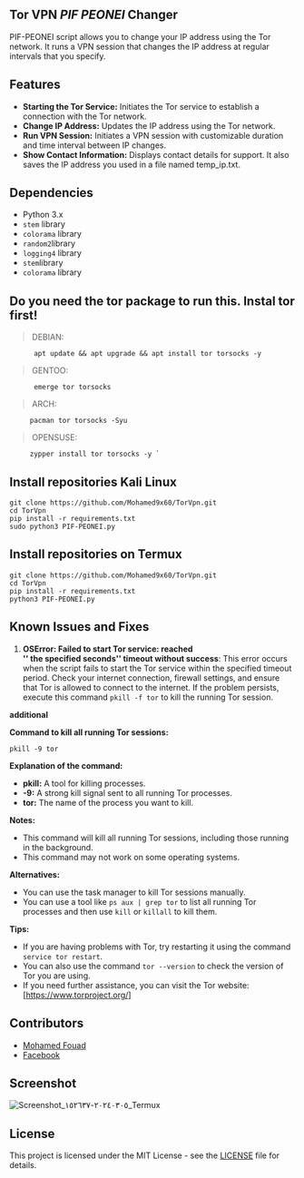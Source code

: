 ## Tor VPN  *PIF PEONEI* Changer

PIF-PEONEI script allows you to change your IP address using the Tor network. It runs a VPN session that changes the IP address at regular intervals that you specify.

## Features 
- **Starting the Tor Service:** Initiates the Tor service to establish a connection with the Tor network.
- **Change IP Address:** Updates the IP address using the Tor network.
- **Run VPN Session:** Initiates a VPN session with customizable duration and time interval between IP changes.
- **Show Contact Information:** Displays contact details for support. It also saves the IP address you used in a file named temp_ip.txt.

## Dependencies

- Python 3.x
- `stem` library
- `colorama` library                            
- `random2`library
- `logging4` library
- `stem`library
- `colorama` library

## Do you need the tor package to run this. Instal tor first!
> DEBIAN:
              
          apt update && apt upgrade && apt install tor torsocks -y
> GENTOO: 
       
          emerge tor torsocks

> ARCH: 
          
         pacman tor torsocks -Syu

> OPENSUSE: 
          
   
         zypper install tor torsocks -y `

## Install repositories Kali Linux


    git clone https://github.com/Mohamed9x60/TorVpn.git
    cd TorVpn
    pip install -r requirements.txt
    sudo python3 PIF-PEONEI.py
    
    


## Install repositories on Termux

    git clone https://github.com/Mohamed9x60/TorVpn.git
    cd TorVpn
    pip install -r requirements.txt
    python3 PIF-PEONEI.py
    


## Known Issues and Fixes

1. **OSError: Failed to start Tor service: reached  
'' the specified seconds'' timeout without success**: This error occurs when the script fails to start the Tor service within the specified timeout period. Check your internet connection, firewall settings, and ensure that Tor is allowed to connect to the internet. If the problem persists, execute this command `pkill -f tor` to kill the running Tor session.

**additional**

**Command to kill all running Tor sessions:**

```
pkill -9 tor
```

**Explanation of the command:**

* **pkill:** A tool for killing processes.
* **-9:** A strong kill signal sent to all running Tor processes.
* **tor:** The name of the process you want to kill.

**Notes:**

* This command will kill all running Tor sessions, including those running in the background.
* This command may not work on some operating systems.

**Alternatives:**

* You can use the task manager to kill Tor sessions manually.
* You can use a tool like `ps aux | grep tor` to list all running Tor processes and then use `kill` or `killall` to kill them.

**Tips:**

* If you are having problems with Tor, try restarting it using the command `service tor restart`.
* You can also use the command `tor --version` to check the version of Tor you are using.
* If you need further assistance, you can visit the Tor website: [https://www.torproject.org/]





## Contributors

- [Mohamed Fouad](https://github.com/Mohamed9x60)
- [Facebook](https://www.facebook.com/profile.php?id=100014784496206&mibextid=ZbWKwL)
## Screenshot

![Screenshot_٢٠٢٤٠٣٠٥-١٥٢٦٣٧_Termux](https://github.com/Mohamed9x60/TorVpn/assets/162137526/0c75391c-016b-4bee-b946-f9a9d713b473)




## License

This project is licensed under the MIT License - see the [LICENSE](LICENSE) file for details.
